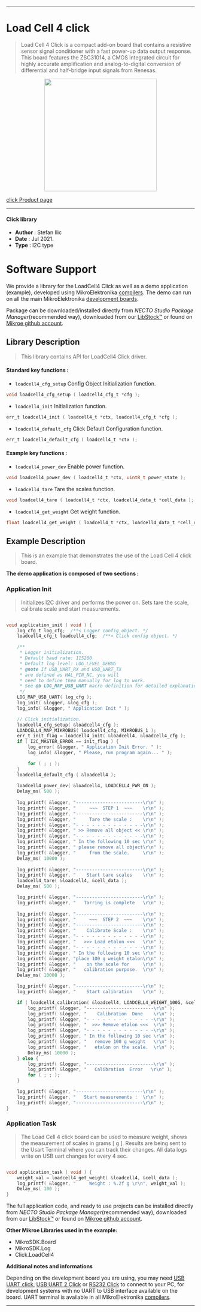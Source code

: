 
---
# Load Cell 4 click

> Load Cell 4 Click is a compact add-on board that contains a resistive sensor signal conditioner with a fast power-up data output response. This board features the ZSC31014, a CMOS integrated circuit for highly accurate amplification and analog-to-digital conversion of differential and half-bridge input signals from Renesas. 

<p align="center">
  <img src="https://download.mikroe.com/images/click_for_ide/loadcell4_click.png" height=300px>
</p>

[click Product page](https://www.mikroe.com/load-cell-4-click)

---


#### Click library

- **Author**        : Stefan Ilic
- **Date**          : Jul 2021.
- **Type**          : I2C type


# Software Support

We provide a library for the LoadCell4 Click
as well as a demo application (example), developed using MikroElektronika
[compilers](https://www.mikroe.com/necto-studio).
The demo can run on all the main MikroElektronika [development boards](https://www.mikroe.com/development-boards).

Package can be downloaded/installed directly from *NECTO Studio Package Manager*(recommended way), downloaded from our [LibStock&trade;](https://libstock.mikroe.com) or found on [Mikroe github account](https://github.com/MikroElektronika/mikrosdk_click_v2/tree/master/clicks).

## Library Description

> This library contains API for LoadCell4 Click driver.

#### Standard key functions :

- `loadcell4_cfg_setup` Config Object Initialization function.
```c
void loadcell4_cfg_setup ( loadcell4_cfg_t *cfg );
```

- `loadcell4_init` Initialization function.
```c
err_t loadcell4_init ( loadcell4_t *ctx, loadcell4_cfg_t *cfg );
```

- `loadcell4_default_cfg` Click Default Configuration function.
```c
err_t loadcell4_default_cfg ( loadcell4_t *ctx );
```

#### Example key functions :

- `loadcell4_power_dev` Enable power function.
```c
void loadcell4_power_dev ( loadcell4_t *ctx, uint8_t power_state );
```

- `loadcell4_tare` Tare the scales function.
```c
void loadcell4_tare ( loadcell4_t *ctx, loadcell4_data_t *cell_data );
```

- `loadcell4_get_weight` Get weight function.
```c
float loadcell4_get_weight ( loadcell4_t *ctx, loadcell4_data_t *cell_data );
```

## Example Description

> This is an example that demonstrates the use of the Load Cell 4 click board.

**The demo application is composed of two sections :**

### Application Init

> Initializes I2C driver and performs the power on. Sets tare the scale, calibrate scale and start measurements.

```c

void application_init ( void ) {
    log_cfg_t log_cfg;  /**< Logger config object. */
    loadcell4_cfg_t loadcell4_cfg;  /**< Click config object. */

    /** 
     * Logger initialization.
     * Default baud rate: 115200
     * Default log level: LOG_LEVEL_DEBUG
     * @note If USB_UART_RX and USB_UART_TX 
     * are defined as HAL_PIN_NC, you will 
     * need to define them manually for log to work. 
     * See @b LOG_MAP_USB_UART macro definition for detailed explanation.
     */
    LOG_MAP_USB_UART( log_cfg );
    log_init( &logger, &log_cfg );
    log_info( &logger, " Application Init " );

    // Click initialization.
    loadcell4_cfg_setup( &loadcell4_cfg );
    LOADCELL4_MAP_MIKROBUS( loadcell4_cfg, MIKROBUS_1 );
    err_t init_flag = loadcell4_init( &loadcell4, &loadcell4_cfg );
    if ( I2C_MASTER_ERROR == init_flag ) {
        log_error( &logger, " Application Init Error. " );
        log_info( &logger, " Please, run program again... " );

        for ( ; ; );
    }
    loadcell4_default_cfg ( &loadcell4 );
    
    loadcell4_power_dev( &loadcell4, LOADCELL4_PWR_ON );
    Delay_ms( 500 );
    
    log_printf( &logger, "-------------------------\r\n" );
    log_printf( &logger, "     ~~~  STEP 1  ~~~    \r\n" );
    log_printf( &logger, "-------------------------\r\n" );
    log_printf( &logger, "     Tare the scale :    \r\n" );
    log_printf( &logger, "- - - - - - - - - - - - -\r\n" );
    log_printf( &logger, " >> Remove all object << \r\n" );
    log_printf( &logger, "- - - - - - - - - - - - -\r\n" );
    log_printf( &logger, " In the following 10 sec \r\n" );
    log_printf( &logger, " please remove all object\r\n" );
    log_printf( &logger, "     from the scale.     \r\n" );
    Delay_ms( 10000 );
    
    log_printf( &logger, "-------------------------\r\n" );
    log_printf( &logger, "    Start tare scales    \r\n" );
    loadcell4_tare( &loadcell4, &cell_data );
    Delay_ms( 500 );

    log_printf( &logger, "-------------------------\r\n" );
    log_printf( &logger, "   Tarring is complete   \r\n" );
    
    log_printf( &logger, "-------------------------\r\n" );
    log_printf( &logger, "     ~~~  STEP 2  ~~~    \r\n" );
    log_printf( &logger, "-------------------------\r\n" );
    log_printf( &logger, "    Calibrate Scale :    \r\n" );
    log_printf( &logger, "- - - - - - - - - - - - -\r\n" );
    log_printf( &logger, "   >>> Load etalon <<<   \r\n" );
    log_printf( &logger, "- - - - - - - - - - - - -\r\n" );
    log_printf( &logger, " In the following 10 sec \r\n" );
    log_printf( &logger, "place 100 g weight etalon\r\n" );
    log_printf( &logger, "    on the scale for     \r\n" );
    log_printf( &logger, "   calibration purpose.  \r\n" );
    Delay_ms( 10000 );

    log_printf( &logger, "-------------------------\r\n" );
    log_printf( &logger, "    Start calibration    \r\n" );

    if ( loadcell4_calibration( &loadcell4, LOADCELL4_WEIGHT_100G, &cell_data ) == LOADCELL4_OK ) {
        log_printf( &logger, "-------------------------\r\n" );
        log_printf( &logger, "    Calibration  Done    \r\n" );
        log_printf( &logger, "- - - - - - - - - - - - -\r\n" );
        log_printf( &logger, "  >>> Remove etalon <<<  \r\n" );
        log_printf( &logger, "- - - - - - - - - - - - -\r\n" );
        log_printf( &logger, " In the following 10 sec \r\n" );
        log_printf( &logger, "   remove 100 g weight   \r\n" );
        log_printf( &logger, "   etalon on the scale.  \r\n" );
        Delay_ms( 10000 );
    } else {
        log_printf( &logger, "-------------------------\r\n" );
        log_printf( &logger, "   Calibration  Error   \r\n" );
        for ( ; ; );
    }

    log_printf( &logger, "-------------------------\r\n" );
    log_printf( &logger, "   Start measurements :  \r\n" );
    log_printf( &logger, "-------------------------\r\n" );
}

```

### Application Task

> The Load Cell 4 click board can be used to measure weight, shows the measurement of scales in grams [ g ].
> Results are being sent to the Usart Terminal where you can track their changes. All data logs write on USB uart changes for every 4 sec.

```c

void application_task ( void ) {
    weight_val = loadcell4_get_weight( &loadcell4, &cell_data );
    log_printf( &logger, "     Weight : %.2f g \r\n", weight_val );
    Delay_ms( 100 );
}

```


The full application code, and ready to use projects can be installed directly from *NECTO Studio Package Manager*(recommended way), downloaded from our [LibStock&trade;](https://libstock.mikroe.com) or found on [Mikroe github account](https://github.com/MikroElektronika/mikrosdk_click_v2/tree/master/clicks).

**Other Mikroe Libraries used in the example:**

- MikroSDK.Board
- MikroSDK.Log
- Click.LoadCell4

**Additional notes and informations**

Depending on the development board you are using, you may need
[USB UART click](https://www.mikroe.com/usb-uart-click),
[USB UART 2 Click](https://www.mikroe.com/usb-uart-2-click) or
[RS232 Click](https://www.mikroe.com/rs232-click) to connect to your PC, for
development systems with no UART to USB interface available on the board. UART
terminal is available in all MikroElektronika
[compilers](https://shop.mikroe.com/compilers).

---
